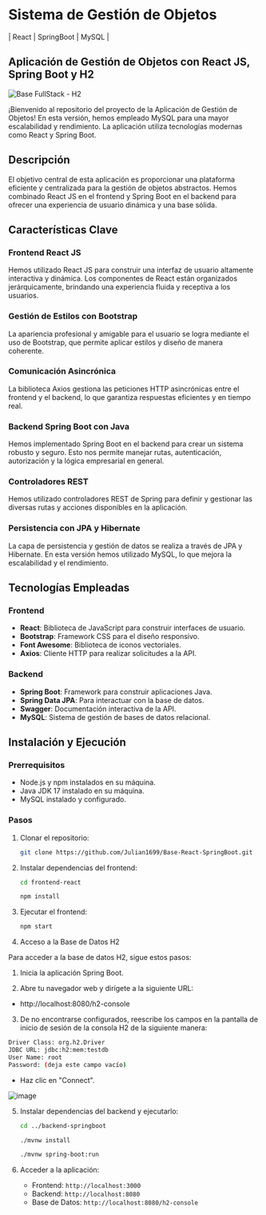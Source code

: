 # Sistema de Gestión de Objetos 
| React | SpringBoot | MySQL |

## Aplicación de Gestión de Objetos con React JS, Spring Boot y H2

![Base FullStack - H2](https://github.com/Julian1699/Base-React-SpringBoot/assets/114323630/46ee9b34-b00a-4215-85b6-82c9131de5ca)

¡Bienvenido al repositorio del proyecto de la Aplicación de Gestión de Objetos! En esta versión, hemos empleado MySQL para una mayor escalabilidad y rendimiento. La aplicación utiliza tecnologías modernas como React y Spring Boot.

## Descripción

El objetivo central de esta aplicación es proporcionar una plataforma eficiente y centralizada para la gestión de objetos abstractos. Hemos combinado React JS en el frontend y Spring Boot en el backend para ofrecer una experiencia de usuario dinámica y una base sólida.

## Características Clave

### Frontend React JS
Hemos utilizado React JS para construir una interfaz de usuario altamente interactiva y dinámica. Los componentes de React están organizados jerárquicamente, brindando una experiencia fluida y receptiva a los usuarios.

### Gestión de Estilos con Bootstrap
La apariencia profesional y amigable para el usuario se logra mediante el uso de Bootstrap, que permite aplicar estilos y diseño de manera coherente.

### Comunicación Asincrónica
La biblioteca Axios gestiona las peticiones HTTP asincrónicas entre el frontend y el backend, lo que garantiza respuestas eficientes y en tiempo real.

### Backend Spring Boot con Java
Hemos implementado Spring Boot en el backend para crear un sistema robusto y seguro. Esto nos permite manejar rutas, autenticación, autorización y la lógica empresarial en general.

### Controladores REST
Hemos utilizado controladores REST de Spring para definir y gestionar las diversas rutas y acciones disponibles en la aplicación.

### Persistencia con JPA y Hibernate
La capa de persistencia y gestión de datos se realiza a través de JPA y Hibernate. En esta versión hemos utilizado MySQL, lo que mejora la escalabilidad y el rendimiento.

## Tecnologías Empleadas

### Frontend
- **React**: Biblioteca de JavaScript para construir interfaces de usuario.
- **Bootstrap**: Framework CSS para el diseño responsivo.
- **Font Awesome**: Biblioteca de iconos vectoriales.
- **Axios**: Cliente HTTP para realizar solicitudes a la API.

### Backend
- **Spring Boot**: Framework para construir aplicaciones Java.
- **Spring Data JPA**: Para interactuar con la base de datos.
- **Swagger**: Documentación interactiva de la API.
- **MySQL**: Sistema de gestión de bases de datos relacional.

## Instalación y Ejecución

### Prerrequisitos
- Node.js y npm instalados en su máquina.
- Java JDK 17 instalado en su máquina.
- MySQL instalado y configurado.

### Pasos
1. Clonar el repositorio:
    ```bash
    git clone https://github.com/Julian1699/Base-React-SpringBoot.git
    ```

2. Instalar dependencias del frontend:
    ```bash
    cd frontend-react
    ```

    ```bash
    npm install
    ```

3. Ejecutar el frontend:

    ```bash
    npm start
    ```

4. Acceso a la Base de Datos H2

Para acceder a la base de datos H2, sigue estos pasos:

1. Inicia la aplicación Spring Boot.
   
2. Abre tu navegador web y dirígete a la siguiente URL:

- http://localhost:8080/h2-console
  
3. De no encontrarse configurados, reescribe los campos en la pantalla de inicio de sesión de la consola H2 de la siguiente manera:

```bash
Driver Class: org.h2.Driver
JDBC URL: jdbc:h2:mem:testdb
User Name: root
Password: (deja este campo vacío)
```

- Haz clic en "Connect".

![image](https://github.com/Julian1699/Base-React-SpringBoot/assets/114323630/ea382d8f-2093-4497-bb90-be47b0f81b09)

5. Instalar dependencias del backend y ejecutarlo:
    ```bash
    cd ../backend-springboot
    ```
    
    ```bash
    ./mvnw install
    ```
    
    ```bash
    ./mvnw spring-boot:run
    ```
6. Acceder a la aplicación:
   - Frontend: `http://localhost:3000`
   - Backend: `http://localhost:8080`
   - Base de Datos: `http://localhost:8080/h2-console`
